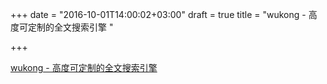 +++
date = "2016-10-01T14:00:02+03:00"
draft = true
title = "wukong - 高度可定制的全文搜索引擎 "

+++

<p><a href="https://t.co/2fnOGZwQ1y">wukong - 高度可定制的全文搜索引擎 </a></p>
